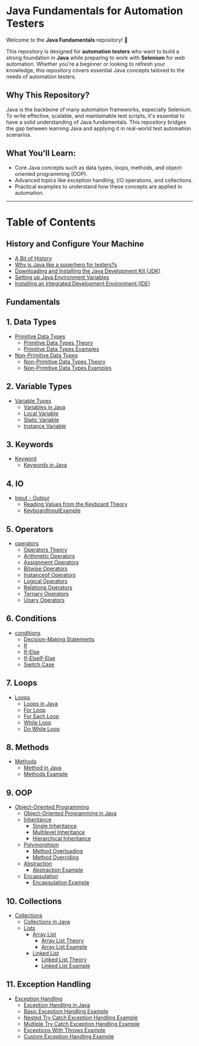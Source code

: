 ﻿# Java Fundamentals for Automation Testers

Welcome to the **Java Fundamentals** repository! 🎉

This repository is designed for **automation testers** who want to build a strong foundation in **Java** while preparing to work with **Selenium** for web automation. Whether you're a beginner or looking to refresh your knowledge, this repository covers essential Java concepts tailored to the needs of automation testers.

## Why This Repository?

Java is the backbone of many automation frameworks, especially Selenium. To write effective, scalable, and maintainable test scripts, it's essential to have a solid understanding of Java fundamentals. This repository bridges the gap between learning Java and applying it in real-world test automation scenarios.

## What You'll Learn:
- Core Java concepts such as data types, loops, methods, and object-oriented programming (OOP).
- Advanced topics like exception handling, I/O operations, and collections.
- Practical examples to understand how these concepts are applied in automation.

---
# Table of Contents

## History and Configure Your Machine
- [A Bit of History](https://github.com/ebrahimhossaincse/JAVA-Fundamentals/blob/main/src/main/java/me/hossain/ebrahim/history_configure/A%20Bit%20of%20History.md)
- [Why is Java like a superhero for testers?s](https://github.com/ebrahimhossaincse/JAVA-Fundamentals/blob/main/src/main/java/me/hossain/ebrahim/history_configure/Why%20is%20Java%20Like%20a%20Superhero%20for%20Testers.md)
- [Downloading and Installing the Java Development Kit (JDK)](https://github.com/ebrahimhossaincse/JAVA-Fundamentals/blob/main/src/main/java/me/hossain/ebrahim/history_configure/Downloading%20and%20Installing%20the%20Java%20Development%20Kit%20(JDK).md)
- [Setting up Java Environment Variables](https://github.com/ebrahimhossaincse/JAVA-Fundamentals/blob/main/src/main/java/me/hossain/ebrahim/history_configure/Setting%20up%20Java%20Environment%20Variables.md)
- [Installing an Integrated Development Environment (IDE)](https://github.com/ebrahimhossaincse/JAVA-Fundamentals/blob/main/src/main/java/me/hossain/ebrahim/history_configure/Installing%20an%20Integrated%20Development%20Environment%20(IDE).md)

## Fundamentals
## 1. Data Types
- [Primitive Data Types](https://github.com/ebrahimhossaincse/JAVA-Fundamentals/tree/main/src/main/java/me/hossain/ebrahim/dataTypes/Primitive_Data_Types)
    - [Primitive Data Types Theory](https://github.com/ebrahimhossaincse/JAVA-Fundamentals/blob/main/src/main/java/me/hossain/ebrahim/dataTypes/Primitive_Data_Types/Primitive%20Data%20Types%20in%20Java.md)
    - [Primitive Data Types Examples](https://github.com/ebrahimhossaincse/JAVA-Fundamentals/blob/main/src/main/java/me/hossain/ebrahim/dataTypes/Primitive_Data_Types/PrimitiveTypes.java)
- [Non-Primitive Data Types](https://github.com/ebrahimhossaincse/JAVA-Fundamentals/tree/main/src/main/java/me/hossain/ebrahim/dataTypes/NonPrimitive_Data_Types)
  - [Non-Primitive Data Types Theory](https://github.com/ebrahimhossaincse/JAVA-Fundamentals/blob/main/src/main/java/me/hossain/ebrahim/dataTypes/NonPrimitive_Data_Types/Non-Primitive%20Data%20Types%20in%20Java.md)
  - [Non-Primitive Data Types Examples](https://github.com/ebrahimhossaincse/JAVA-Fundamentals/blob/main/src/main/java/me/hossain/ebrahim/dataTypes/NonPrimitive_Data_Types/NonPrimitiveDataTypes.java)

## 2. Variable Types
- [Variable Types](https://github.com/ebrahimhossaincse/JAVA-Fundamentals/tree/main/src/main/java/me/hossain/ebrahim/variabletypes)
  - [Variables in Java](https://github.com/ebrahimhossaincse/JAVA-Fundamentals/blob/main/src/main/java/me/hossain/ebrahim/variabletypes/Variable%20Types.md)
  - [Local Variable](https://github.com/ebrahimhossaincse/JAVA-Fundamentals/blob/main/src/main/java/me/hossain/ebrahim/variabletypes/LocalVariables/LocalVariables.java)
  - [Static Variable](https://github.com/ebrahimhossaincse/JAVA-Fundamentals/blob/main/src/main/java/me/hossain/ebrahim/variabletypes/StaticVariables/StaticVariables.java)
  - [Instance Variable](https://github.com/ebrahimhossaincse/JAVA-Fundamentals/blob/main/src/main/java/me/hossain/ebrahim/variabletypes/InstanceVariables/InstanceVariables.java)

## 3. Keywords
- [Keyword](https://github.com/ebrahimhossaincse/JAVA-Fundamentals/tree/main/src/main/java/me/hossain/ebrahim/keywords)
  - [Keywords in Java](https://github.com/ebrahimhossaincse/JAVA-Fundamentals/blob/main/src/main/java/me/hossain/ebrahim/keywords/Keywords%20in%20Java.md)

## 4. IO
- [Input - Outpur](https://github.com/ebrahimhossaincse/JAVA-Fundamentals/tree/main/src/main/java/me/hossain/ebrahim/io)
  - [Reading Values from the Keyboard Theory](https://github.com/ebrahimhossaincse/JAVA-Fundamentals/blob/main/src/main/java/me/hossain/ebrahim/io/Reading%20Values%20from%20the%20Keyboard.md)
  - [KeyboardInputExample](https://github.com/ebrahimhossaincse/JAVA-Fundamentals/blob/main/src/main/java/me/hossain/ebrahim/io/KeyboardInputExample.java)

## 5. Operators
- [operators](https://github.com/ebrahimhossaincse/JAVA-Fundamentals/tree/main/src/main/java/me/hossain/ebrahim/operators)
  - [Operators Theory](https://github.com/ebrahimhossaincse/JAVA-Fundamentals/blob/main/src/main/java/me/hossain/ebrahim/operators/Operators%20in%20Java.md)
  - [Arithmetic Operators](https://github.com/ebrahimhossaincse/JAVA-Fundamentals/blob/main/src/main/java/me/hossain/ebrahim/operators/ArithmeticOperators.java)
  - [Assignment Operators](https://github.com/ebrahimhossaincse/JAVA-Fundamentals/blob/main/src/main/java/me/hossain/ebrahim/operators/AssignmentOperators.java)
  - [Bitwise Operators](https://github.com/ebrahimhossaincse/JAVA-Fundamentals/blob/main/src/main/java/me/hossain/ebrahim/operators/BitwiseOperators.java)
  - [Instanceof Operators](https://github.com/ebrahimhossaincse/JAVA-Fundamentals/blob/main/src/main/java/me/hossain/ebrahim/operators/InstanceofOperator.java)
  - [Logical Operators](https://github.com/ebrahimhossaincse/JAVA-Fundamentals/blob/main/src/main/java/me/hossain/ebrahim/operators/LogicalOperators.java)
  - [Relationa Operators](https://github.com/ebrahimhossaincse/JAVA-Fundamentals/blob/main/src/main/java/me/hossain/ebrahim/operators/RelationalOperators.java)
  - [Ternary Operators](https://github.com/ebrahimhossaincse/JAVA-Fundamentals/blob/main/src/main/java/me/hossain/ebrahim/operators/TernaryOperator.java)
  - [Unary Operators](https://github.com/ebrahimhossaincse/JAVA-Fundamentals/blob/main/src/main/java/me/hossain/ebrahim/operators/UnaryOperators.java)

## 6. Conditions
- [conditions](https://github.com/ebrahimhossaincse/JAVA-Fundamentals/tree/main/src/main/java/me/hossain/ebrahim/conditions)
    - [Decision-Making Statements](https://github.com/ebrahimhossaincse/JAVA-Fundamentals/blob/main/src/main/java/me/hossain/ebrahim/conditions/Control%20Flow%20Statements%20in%20Java.md)
    - [If](https://github.com/ebrahimhossaincse/JAVA-Fundamentals/blob/main/src/main/java/me/hossain/ebrahim/conditions/If_Statement.java)
    - [If-Else](https://github.com/ebrahimhossaincse/JAVA-Fundamentals/blob/main/src/main/java/me/hossain/ebrahim/conditions/If_Else_Statement.java)
    - [If-ElseIf-Else](https://github.com/ebrahimhossaincse/JAVA-Fundamentals/blob/main/src/main/java/me/hossain/ebrahim/conditions/If_ElseIf_Else_Statement.java)
    - [Switch Case](https://github.com/ebrahimhossaincse/JAVA-Fundamentals/blob/main/src/main/java/me/hossain/ebrahim/conditions/Switch_Statement.java)

## 7. Loops
- [Loops](https://github.com/ebrahimhossaincse/JAVA-Fundamentals/tree/main/src/main/java/me/hossain/ebrahim/loops)
    - [Loops in Java](https://github.com/ebrahimhossaincse/JAVA-Fundamentals/blob/main/src/main/java/me/hossain/ebrahim/loops/Loops%20in%20Java.md)
    - [For Loop](https://github.com/ebrahimhossaincse/JAVA-Fundamentals/blob/main/src/main/java/me/hossain/ebrahim/loops/ForLoop.java)
    - [For Each Loop](https://github.com/ebrahimhossaincse/JAVA-Fundamentals/blob/main/src/main/java/me/hossain/ebrahim/loops/ForEachLoop.java)
    - [While Loop](https://github.com/ebrahimhossaincse/JAVA-Fundamentals/blob/main/src/main/java/me/hossain/ebrahim/loops/WhileLoop.java)
    - [Do While Loop](https://github.com/ebrahimhossaincse/JAVA-Fundamentals/blob/main/src/main/java/me/hossain/ebrahim/loops/DoWhileLoop.java)

## 8. Methods
- [Methods](https://github.com/ebrahimhossaincse/JAVA-Fundamentals/tree/main/src/main/java/me/hossain/ebrahim/methods)
  - [Method in Java](https://github.com/ebrahimhossaincse/JAVA-Fundamentals/blob/main/src/main/java/me/hossain/ebrahim/methods/Methods%20in%20Java.md)
  - [Methods Example](https://github.com/ebrahimhossaincse/JAVA-Fundamentals/blob/main/src/main/java/me/hossain/ebrahim/methods/Methods.java)

## 9. OOP
- [Object-Oriented Programming](https://github.com/ebrahimhossaincse/JAVA-Fundamentals/tree/main/src/main/java/me/hossain/ebrahim/oop)
  - [Object-Oriented Programming in Java](https://github.com/ebrahimhossaincse/JAVA-Fundamentals/blob/main/src/main/java/me/hossain/ebrahim/oop/Object-Oriented%20Programming%20in%20Java.md) 
  - [Inheritance](https://github.com/ebrahimhossaincse/JAVA-Fundamentals/tree/main/src/main/java/me/hossain/ebrahim/oop/Inheritance)
    - [Single Inheritance](https://github.com/ebrahimhossaincse/JAVA-Fundamentals/blob/main/src/main/java/me/hossain/ebrahim/oop/Inheritance/SingleInheritance.java)
    - [Multilevel Inheritance](https://github.com/ebrahimhossaincse/JAVA-Fundamentals/blob/main/src/main/java/me/hossain/ebrahim/oop/Inheritance/MultilevelInheritance.java)
    - [Hierarchical Inheritance](https://github.com/ebrahimhossaincse/JAVA-Fundamentals/blob/main/src/main/java/me/hossain/ebrahim/oop/Inheritance/HierarchicalInheritance.java)
  - [Polymorphism](https://github.com/ebrahimhossaincse/JAVA-Fundamentals/tree/main/src/main/java/me/hossain/ebrahim/oop/Polymorphism)
    - [Method Overloading](https://github.com/ebrahimhossaincse/JAVA-Fundamentals/blob/main/src/main/java/me/hossain/ebrahim/oop/Polymorphism/MethodOverloading.java)
    - [Method Overriding](https://github.com/ebrahimhossaincse/JAVA-Fundamentals/blob/main/src/main/java/me/hossain/ebrahim/oop/Polymorphism/MethodOverriding.java)
  - [Abstraction](https://github.com/ebrahimhossaincse/JAVA-Fundamentals/tree/main/src/main/java/me/hossain/ebrahim/oop/Abstraction)
    - [Abstraction Example](https://github.com/ebrahimhossaincse/JAVA-Fundamentals/blob/main/src/main/java/me/hossain/ebrahim/oop/Abstraction/Abstraction.java)
  - [Encapsulation](https://github.com/ebrahimhossaincse/JAVA-Fundamentals/tree/main/src/main/java/me/hossain/ebrahim/oop/Encapsulation)
    - [Encapsulation Example](https://github.com/ebrahimhossaincse/JAVA-Fundamentals/blob/main/src/main/java/me/hossain/ebrahim/oop/Encapsulation/Person.java)

## 10. Collections
- [Collections](https://github.com/ebrahimhossaincse/JAVA-Fundamentals/tree/main/src/main/java/me/hossain/ebrahim/collections)
  - [Collections in Java](https://github.com/ebrahimhossaincse/JAVA-Fundamentals/blob/main/src/main/java/me/hossain/ebrahim/collections/Java%20Collections%20Framework.md)
  - [Lists](https://github.com/ebrahimhossaincse/JAVA-Fundamentals/tree/main/src/main/java/me/hossain/ebrahim/collections/lists)
    - [Array List](https://github.com/ebrahimhossaincse/JAVA-Fundamentals/tree/main/src/main/java/me/hossain/ebrahim/collections/lists/arraylist)
      - [Array List Theory](https://github.com/ebrahimhossaincse/JAVA-Fundamentals/blob/main/src/main/java/me/hossain/ebrahim/collections/lists/arraylist/ArrayList%20in%20Java.md)
      - [Array List Example](https://github.com/ebrahimhossaincse/JAVA-Fundamentals/blob/main/src/main/java/me/hossain/ebrahim/collections/lists/arraylist/ArrayListExamples.java)
    - [Linked List](https://github.com/ebrahimhossaincse/JAVA-Fundamentals/tree/main/src/main/java/me/hossain/ebrahim/collections/lists/linkedlist)
      - [Linked List Theory](https://github.com/ebrahimhossaincse/JAVA-Fundamentals/blob/main/src/main/java/me/hossain/ebrahim/collections/lists/linkedlist/LinkedList%20in%20Java.md)
      - [Linked List Example](https://github.com/ebrahimhossaincse/JAVA-Fundamentals/blob/main/src/main/java/me/hossain/ebrahim/collections/lists/linkedlist/LinkedListExamples.java)

## 11. Exception Handling
- [Exception Handling](https://github.com/ebrahimhossaincse/JAVA-Fundamentals/tree/main/src/main/java/me/hossain/ebrahim/exceptionhandling)
  - [Exception Handling in Java](https://github.com/ebrahimhossaincse/JAVA-Fundamentals/blob/main/src/main/java/me/hossain/ebrahim/exceptionhandling/Exception%20Handling%20in%20Java.md)
  - [Basic Exception Handling Example](https://github.com/ebrahimhossaincse/JAVA-Fundamentals/blob/main/src/main/java/me/hossain/ebrahim/exceptionhandling/BasicExceptionHandling.java)
  - [Nested Try Catch Exception Handling Example](https://github.com/ebrahimhossaincse/JAVA-Fundamentals/blob/main/src/main/java/me/hossain/ebrahim/exceptionhandling/NestedTryCatchBlocks.java)
  - [Multiple Try Catch Exception Handling Example](https://github.com/ebrahimhossaincse/JAVA-Fundamentals/blob/main/src/main/java/me/hossain/ebrahim/exceptionhandling/MultipleCatchBlocks.java)
  - [Exceptions With Throws Example](https://github.com/ebrahimhossaincse/JAVA-Fundamentals/blob/main/src/main/java/me/hossain/ebrahim/exceptionhandling/ExceptionsWithThrows.java)
  - [Custom Exception Handling Example](https://github.com/ebrahimhossaincse/JAVA-Fundamentals/blob/main/src/main/java/me/hossain/ebrahim/exceptionhandling/CustomExceptions.java)
